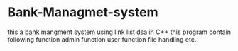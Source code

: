 # Bank-Managmet-system
this a bank mangment system using link list dsa in C++ 
this program contain following function 
admin function
user function 
file handling 
etc.
